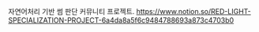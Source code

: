 자연어처리 기반 썸 판단 커뮤니티 프로젝트.   https://www.notion.so/RED-LIGHT-SPECIALIZATION-PROJECT-6a4da8a5f6c9484788693a873c4703b0
